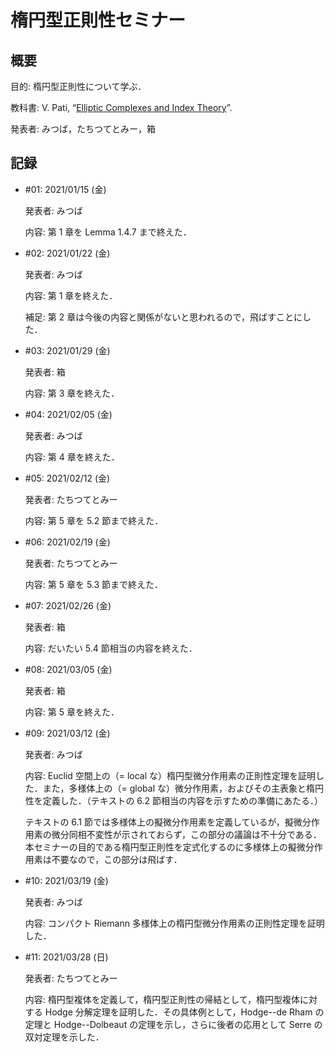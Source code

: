 # 楕円型正則性セミナー

## 概要

目的: 楕円型正則性について学ぶ．

教科書: V. Pati, “[Elliptic Complexes and Index Theory](https://www.isibang.ac.in/~adean/infsys/database/notes/elliptic.pdf)”.

発表者: みつば，たちつてとみー，箱

## 記録

* \#01: 2021/01/15 (金)

  発表者: みつば

  内容: 第 1 章を Lemma 1.4.7 まで終えた．

* \#02: 2021/01/22 (金)

  発表者: みつば

  内容: 第 1 章を終えた．

  補足: 第 2 章は今後の内容と関係がないと思われるので，飛ばすことにした．

* \#03: 2021/01/29 (金)

  発表者: 箱

  内容: 第 3 章を終えた．

* \#04: 2021/02/05 (金)

  発表者: みつば

  内容: 第 4 章を終えた．

* \#05: 2021/02/12 (金)

  発表者: たちつてとみー

  内容: 第 5 章を 5.2 節まで終えた．

* \#06: 2021/02/19 (金)

  発表者: たちつてとみー

  内容: 第 5 章を 5.3 節まで終えた．

* \#07: 2021/02/26 (金)

  発表者: 箱

  内容: だいたい 5.4 節相当の内容を終えた．

* \#08: 2021/03/05 (金)

  発表者: 箱

  内容: 第 5 章を終えた．

* \#09: 2021/03/12 (金)

  発表者: みつば

  内容: Euclid 空間上の（= local な）楕円型微分作用素の正則性定理を証明した．また，多様体上の（= global な）微分作用素，およびその主表象と楕円性を定義した．（テキストの 6.2 節相当の内容を示すための準備にあたる．）
  
  テキストの 6.1 節では多様体上の擬微分作用素を定義しているが，擬微分作用素の微分同相不変性が示されておらず，この部分の議論は不十分である．本セミナーの目的である楕円型正則性を定式化するのに多様体上の擬微分作用素は不要なので，この部分は飛ばす．

* \#10: 2021/03/19 (金)

  発表者: みつば

  内容: コンパクト Riemann 多様体上の楕円型微分作用素の正則性定理を証明した．

* \#11: 2021/03/28 (日)

  発表者: たちつてとみー

  内容: 楕円型複体を定義して，楕円型正則性の帰結として，楕円型複体に対する Hodge 分解定理を証明した．その具体例として，Hodge--de Rham の定理と Hodge--Dolbeaut の定理を示し，さらに後者の応用として Serre の双対定理を示した．
